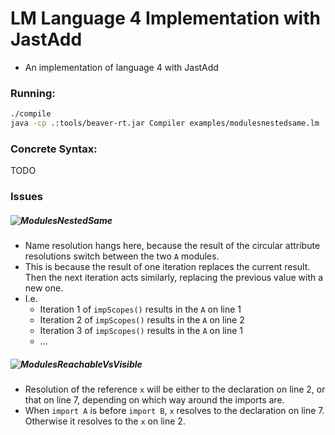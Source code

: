 # LM Language 4 Implementation with JastAdd
- An implementation of language 4 with JastAdd

### Running:
```bash
./compile
java -cp .:tools/beaver-rt.jar Compiler examples/modulesnestedsame.lm
```

### Concrete Syntax:
TODO

### Issues

##### ![ModulesNestedSame](examples/ModulesNestedSame.lm)
- Name resolution hangs here, because the result of the circular attribute resolutions switch between the two `A` modules.
- This is because the result of one iteration replaces the current result. Then the next iteration acts similarly, replacing the previous value with a new one.
- I.e.
  - Iteration 1 of `impScopes()` results in the `A` on line 1
  - Iteration 2 of `impScopes()` results in the `A` on line 2
  - Iteration 3 of `impScopes()` results in the `A` on line 1
  - ...

##### ![ModulesReachableVsVisible](examples/ModulesReachableVsVisible.lm)
- Resolution of the reference `x` will be either to the declaration on line 2, or that on line 7, depending on which way around the imports are.
- When `import A` is before `import B`, `x` resolves to the declaration on line 7. Otherwise it resolves to the `x` on line 2.